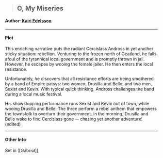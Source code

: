 >## O, My Miseries

#### Author: [Kairi Edelsson](../Characters/NPCs/Kairi%20Edelsson.md)

***

#### Plot

This enriching narrative puts the radiant Cercislass Andross in yet another sticky situation: rebellion. Venturing to the frozen north of Geatlond, he falls afoul of the tyrannical local government and is promptly thrown in jail. However, he escapes by wooing the female jailer. He then enters the local resistance.

Unfortunately, he discovers that all resistance efforts are being smothered by a band of Empire patsys: two women, Drusilla and Belle, and two men, Sexist and Kevin. With typical quick thinking, Andross challenges the band during a local music festival. 

His showstopping performance runs Sexist and Kevin out of town, while wooing Drusilla and Belle. The three perform a rebel anthem that empowers the townsfolk to overturn their government. In the morning, Drusilla and Belle wake to find Cercislass gone -- chasing yet another adventure! (edited)

***

#### Other Info

Set in [[Gabriol]]